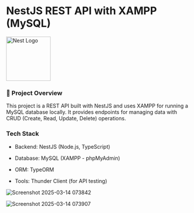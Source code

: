 # NestJS REST API with XAMPP (MySQL)
<p align="left">
  <a href="http://nestjs.com/" target="blank"><img src="https://nestjs.com/img/logo-small.svg" width="120" alt="Nest Logo" /></a>
</p>

### 📌 Project Overview

This project is a REST API built with NestJS and uses XAMPP for running a MySQL database locally. It provides endpoints for managing data with CRUD (Create, Read, Update, Delete) operations.

### Tech Stack

- Backend: NestJS (Node.js, TypeScript)

- Database: MySQL (XAMPP - phpMyAdmin)

- ORM: TypeORM

- Tools: Thunder Client (for API testing)

![Screenshot 2025-03-14 073842](https://github.com/user-attachments/assets/170b9bf2-1137-4d7e-a515-e7e12c530377)

![Screenshot 2025-03-14 073907](https://github.com/user-attachments/assets/a3cbde6e-1b06-4174-b81f-3a01a62c7c08)

